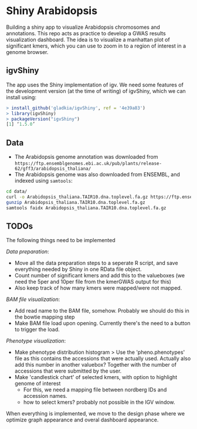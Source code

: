 # Shiny Arabidopsis

Building a shiny app to visualize Arabidopsis chromosomes and annotations. This repo acts as practice to develop a GWAS results visualization dashboard. The idea is to visualize a manhattan plot of significant kmers, which you can use to zoom in to a region of interest in a genome browser.

## igvShiny

The app uses the Shiny implementation of igv. We need some features of the development version (at the time of writing) of igvShiny, which we can install using:

```R
> install_github('gladkia/igvShiny', ref = '4e39a83')
> library(igvShiny)
> packageVersion("igvShiny")
[1] ‘1.5.0’
```

## Data 

- The Arabidopsis genome annotation was downloaded from `https://ftp.ensemblgenomes.ebi.ac.uk/pub/plants/release-62/gff3/arabidopsis_thaliana/`
- The Arabidopsis genome was also downloaded from ENSEMBL, and indexed using `samtools`:

```bash
cd data/
curl -o Arabidopsis_thaliana.TAIR10.dna.toplevel.fa.gz https://ftp.ensemblgenomes.ebi.ac.uk/pub/plants/release-62/fasta/arabidopsis_thaliana/dna/Arabidopsis_thaliana.TAIR10.dna.toplevel.fa.gz
gunzip Arabidopsis_thaliana.TAIR10.dna.toplevel.fa.gz
samtools faidx Arabidopsis_thaliana.TAIR10.dna.toplevel.fa.gz
```

## TODOs

The following things need to be implemented

*Data preparation*:

- Move all the data preparation steps to a seperate R script, and save everything needed by Shiny in one RData file object.
- Count number of significant kmers and add this to the valueboxes (we need the 5per and 10per file from the kmerGWAS output for this)
- Also keep track of how many kmers were mapped/were not mapped.

*BAM file visualization*:

- Add read name to the BAM file, somehow. Probably we should do this in the bowtie mapping step
- Make BAM file load upon opening. Currently there's the need to a button to trigger the load.

*Phenotype visualization*:

- Make phenotype distribution histogram > Use the 'pheno.phenotypes' file as this contains the accessions that were actually used. Actually also add this number in another valuebox? Together with the number of accessions that were submitted by the user.
- Make 'candlestick chart' of selected kmers, with option to highlight genome of interest
    - For this, we need a mapping file between nordberg IDs and accession names.
    - how to select kmers? probably not possible in the IGV window.

When everything is implemented, we move to the design phase where we optimize graph appearance and overal dashboard appearance.


